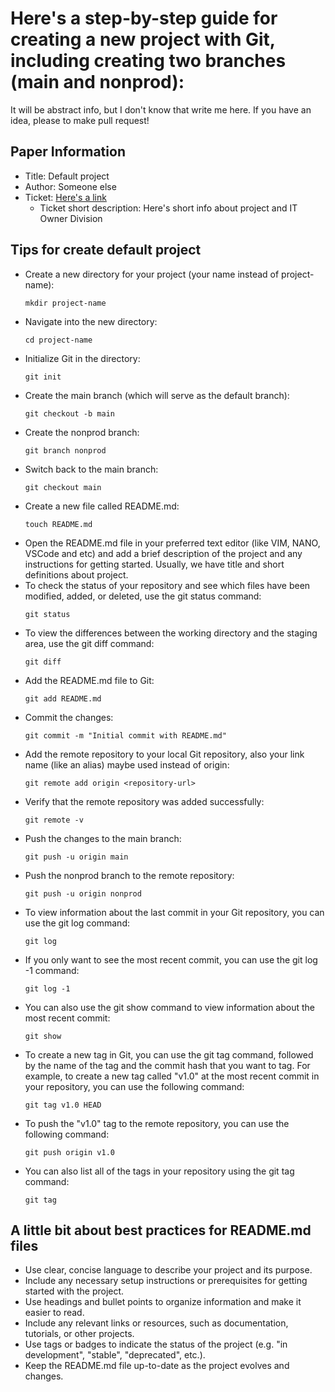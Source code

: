 Here's a step-by-step guide for creating a new project with Git, including creating two branches (main and nonprod):
===
It will be abstract info, but I don't know that write me here. If you have an idea, please to make pull request!

## Paper Information
  - Title: Default project
  - Author: Someone else
  - Ticket: [Here's a link](https://github.com/atlet99/Useful_scripts/tree/main/git-hierarchy-recommendation)
    - Ticket short description: Here's short info about project and IT Owner Division


##  Tips for create default project
  - Create a new directory for your project (your name instead of project-name):
    ```
    mkdir project-name
    ```
  - Navigate into the new directory:
    ```
    cd project-name
    ```
  - Initialize Git in the directory:
    ```
    git init
    ```
  - Create the main branch (which will serve as the default branch):
    ```
    git checkout -b main
    ```
  - Create the nonprod branch:
    ```
    git branch nonprod
    ```
  - Switch back to the main branch:
    ```
    git checkout main
    ```
  - Create a new file called README.md:
    ```
    touch README.md
    ```
  - Open the README.md file in your preferred text editor (like VIM, NANO, VSCode and etc) and add a brief description of the project and any instructions for getting started. Usually, we have title and short definitions about project.
  - To check the status of your repository and see which files have been modified, added, or deleted, use the git status command:
    ```
    git status
    ```
  - To view the differences between the working directory and the staging area, use the git diff command:
    ```
    git diff
    ```
  - Add the README.md file to Git:
    ```
    git add README.md
    ```
  - Commit the changes:
    ```
    git commit -m "Initial commit with README.md"
    ```
  - Add the remote repository to your local Git repository, also your link name (like an alias) maybe used instead of origin:
    ```
    git remote add origin <repository-url>
    ```
  - Verify that the remote repository was added successfully:
    ```
    git remote -v
    ```
  - Push the changes to the main branch:
    ```
    git push -u origin main
    ```
  - Push the nonprod branch to the remote repository:
    ```
    git push -u origin nonprod
    ```
  - To view information about the last commit in your Git repository, you can use the git log command:
    ```
    git log
    ```
  - If you only want to see the most recent commit, you can use the git log -1 command:
    ```
    git log -1
    ```
  - You can also use the git show command to view information about the most recent commit:
    ```
    git show
    ```
  - To create a new tag in Git, you can use the git tag command, followed by the name of the tag and the commit hash that you want to tag. For example, to create a new tag called "v1.0" at the most recent commit in your repository, you can use the following command:
    ```
    git tag v1.0 HEAD
    ```
  - To push the "v1.0" tag to the remote repository, you can use the following command:
    ```
    git push origin v1.0
    ```
  - You can also list all of the tags in your repository using the git tag command:
    ```
    git tag
    ```


## A little bit about best practices for README.md files

  - Use clear, concise language to describe your project and its purpose.
  - Include any necessary setup instructions or prerequisites for getting started with the project.
  - Use headings and bullet points to organize information and make it easier to read.
  - Include any relevant links or resources, such as documentation, tutorials, or other projects.
  - Use tags or badges to indicate the status of the project (e.g. "in development", "stable", "deprecated", etc.).
  - Keep the README.md file up-to-date as the project evolves and changes.